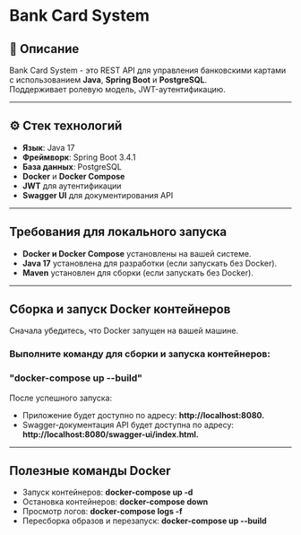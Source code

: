 # Bank Card System

## 📝 Описание
Bank Card System - это REST API для управления банковскими картами с использованием **Java**, **Spring Boot** и **PostgreSQL**.  
Поддерживает ролевую модель, JWT-аутентификацию.

---

## ⚙️ Стек технологий
- **Язык**: Java 17
- **Фреймворк**: Spring Boot 3.4.1
- **База данных**: PostgreSQL
- **Docker** и **Docker Compose**
- **JWT** для аутентификации
- **Swagger UI** для документирования API

---

## **Требования для локального запуска**
- **Docker и Docker Compose** установлены на вашей системе.
- **Java 17** установлена для разработки (если запускать без Docker).
- **Maven** установлен для сборки (если запускать без Docker).

---

## **Сборка и запуск Docker контейнеров**
Сначала убедитесь, что Docker запущен на вашей машине.
### Выполните команду для сборки и запуска контейнеров:
### **"docker-compose up --build"**
После успешного запуска:
- Приложение будет доступно по адресу: **http://localhost:8080.**
- Swagger-документация API будет доступна по адресу: **http://localhost:8080/swagger-ui/index.html.**

---

## **Полезные команды Docker**
- Запуск контейнеров:
  **docker-compose up -d**
- Остановка контейнеров:
  **docker-compose down**
- Просмотр логов:
 **docker-compose logs -f**
- Пересборка образов и перезапуск:
 **docker-compose up --build**
